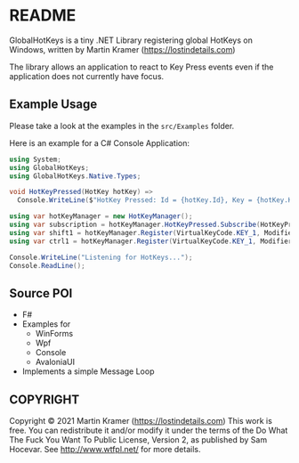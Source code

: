 # README
GlobalHotKeys is a tiny .NET Library registering global HotKeys on Windows, written by Martin Kramer (https://lostindetails.com)

The library allows an application to react to Key Press events even if the application does not currently have focus.

## Example Usage
Please take a look at the examples in the `src/Examples` folder.

Here is an example for a C# Console Application:

```cs
using System;
using GlobalHotKeys;
using GlobalHotKeys.Native.Types;

void HotKeyPressed(HotKey hotKey) =>
  Console.WriteLine($"HotKey Pressed: Id = {hotKey.Id}, Key = {hotKey.Key}, Modifiers = {hotKey.Modifiers}");

using var hotKeyManager = new HotKeyManager();
using var subscription = hotKeyManager.HotKeyPressed.Subscribe(HotKeyPressed);
using var shift1 = hotKeyManager.Register(VirtualKeyCode.KEY_1, Modifiers.Shift);
using var ctrl1 = hotKeyManager.Register(VirtualKeyCode.KEY_1, Modifiers.Control);

Console.WriteLine("Listening for HotKeys...");
Console.ReadLine();
```

## Source POI
- F#
- Examples for
  - WinForms
  - Wpf
  - Console
  - AvaloniaUI
- Implements a simple Message Loop

## COPYRIGHT
Copyright © 2021 Martin Kramer (https://lostindetails.com)
This work is free. You can redistribute it and/or modify it under the
terms of the Do What The Fuck You Want To Public License, Version 2,
as published by Sam Hocevar. See http://www.wtfpl.net/ for more details.